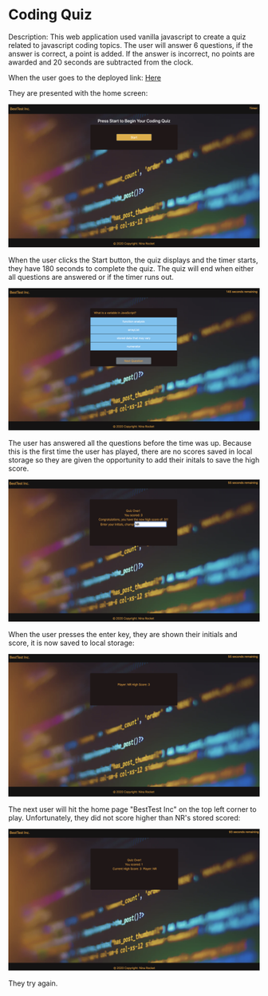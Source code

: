 # Coding Quiz 

Description: This web application used vanilla javascript to create a quiz related to javascript coding topics. The user will answer 6 questions, if the answer is correct, a point is added. If the answer is incorrect, no points are awarded and 20 seconds are subtracted from the clock. 

When the user goes to the deployed link: [Here](https://ninarocket.github.io/CodingQuiz/)

They are presented with the home screen:

![](/Assets/Homescreen.png)

When the user clicks the Start button, the quiz displays and the timer starts, they have 180 seconds to complete the quiz. The quiz will end when either all questions are answered or if the timer runs out.

![](/Assets/questions.png)

The user has answered all the questions before the time was up. Because this is the first time the user has played, there are no scores saved in local storage so they are given the opportunity to add their initals to save the high score.

![](/Assets/firstround.png)

When the user presses the enter key, they are shown their initials and score, it is now saved to local storage:

![](/Assets/initialssaved.png)

The next user will hit the home page "BestTest Inc" on the top left corner to play. Unfortunately, they did not score higher than NR's stored scored:

![](/Assets/nothighsorry.png)

They try again. 
